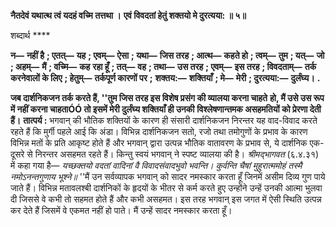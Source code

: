 **नैतदेवं यथात्थ त्वं यदहं वच्मि तत्तथा ।** **एवं विवदतां हेतुं शक्तयो मे दुरत्यया: ॥ ५॥** 

शब्दार्थ **** 

**न—** **नहीं है** **; एतत्—** **यह** **; एवम्—** **ऐसा** **; यथा—** **जिस तरह** **; आत्थ—** **कहते हो** **; त्वम्—** **तुम** **; यत्—** **जो** **; अहम्—** **मैं** **; वच्मि—** **कह** **रहा हूँ** **; तत्—** **वह** **; तथा—** **उस तरह** **; एवम्—** **इस तरह** **; विवदताम्—** **तर्क करनेवालों के लिए** **; हेतुम्—** **तर्कपूर्ण कारणों पर** **;** **शक्तय:—** **शक्तियाँ** **; मे—** **मेरी** **; दुरत्यया:—** **दुर्लंघ्य।** **.** 

**जब दार्शनिकजन तर्क करते हैं, ''तुम जिस तरह इस विशेष प्रसंग की व्यालया करना चाहते** **हो, मैं उसे उस रूप में नहीं करना चाहताÓÓ तो इसमें मेरी दुर्लंघ्य शक्तियाँ ही उनकी** **विश्लेषणान्तमक असहमतियों को प्रेरणा देती हैं।** **तात्पर्य :** भगवान् की भौतिक शक्तियों के कारण ही संसारी दार्शनिकजन निरन्तर यह वाद-विवाद करते रहते हैं कि मुर्गी पहले आई कि अंडा। विभिन्न दार्शनिकजन सतो, रजो तथा तमोगुणों के प्रभाव के कारण विभिन्न मतों के प्रति आकृष्ट होते हैं और भगवान् द्वारा उत्पन्न भौतिक वातावरण के प्रभाव से, ये दार्शनिक एक-दूसरे से निरन्तर असहमत रहते हैं। किन्तु स्वयं भगवान् ने स्पष्ट व्यालया की है। *श्रीमद्भागवत* (६.४.३१) में कहा गया है— *यच्छक्तयो वदतां वादिनां वै* *विवादसंवादभुवो भवन्ति।* *कुर्वन्ति चैषां मुहुरात्ममोहं* *तस्मै नमोऽनन्तगुणाय भूश्ने॥* ''मैं उन सर्वव्यापक भगवान् को सादर नमस्कार करता हूँ जिनमें असीम दिव्य गुण पाये जाते हैं। विभिन्न मतावलश्बी दार्शनिकों के हृदयों के भीतर से कर्म करते हुए उन्होंने उन्हें उनकी आत्मा भुलवा दी जिससे वे कभी तो सहमत होते हैं और कभी असहमत। इस तरह भगवान् इस जगत में ऐसी स्थिति उत्पन्न कर देते हैं जिसमें वे एकमत नहीं हो पाते। मैं उन्हें सादर नमस्कार करता हूँ।  
